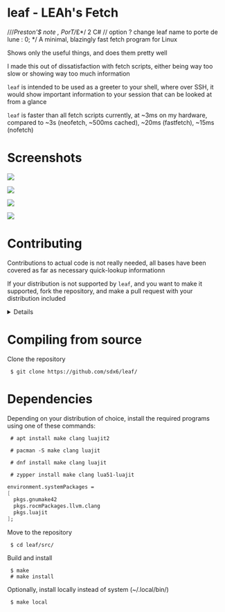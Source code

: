 # leaf - LEAh's Fetch
///*Preston'$ note , PorT/*£*/ 2 C#
// option ? change leaf name to porte de lune : 0; */
A minimal, blazingly fast fetch program for Linux

Shows only the useful things, and does them pretty well

I made this out of dissatisfaction with fetch scripts, either being way too slow or showing way too much information

`leaf` is intended to be used as a greeter to your shell, where over SSH, it would show important information to your session that can be looked at from a glance

`leaf` is faster than all fetch scripts currently, at ~3ms on my hardware, compared to ~3s (neofetch, ~500ms cached), ~20ms (fastfetch), ~15ms (nofetch)


# Screenshots

![](1.png)

![](2.png)

![](3.png)

![](4.png)


# Contributing

Contributions to actual code is not really needed, all bases have been covered as far as necessary quick-lookup informationn

If your distribution is not supported by `leaf`, and you want to make it supported, fork the repository, and make a pull request with your distribution included

<details>
  <summary>Details</summary>
  
  ### Where to?

  In `variables` > `icons` of /src/main.lua, there is an `imgs` table that holds the icons for every distribution that `leaf` supports

  *(Code is best viewed in `vim`)*

  To add a distribution, first find the **distribution ID**, which can be found by running `cat /etc/os-release` on most Linux distributions 
  ```
   [/home/leah] (07:58:54)
   > cat /etc/os-release
  NAME="Arch Linux"
  PRETTY_NAME="Arch Linux"
  ID=arch
  BUILD_ID=rolling
  ANSI_COLOR="38;2;23;147;209"
  HOME_URL="https://archlinux.org/"
  DOCUMENTATION_URL="https://wiki.archlinux.org/"
  SUPPORT_URL="https://bbs.archlinux.org/"
  BUG_REPORT_URL="https://gitlab.archlinux.org/groups/archlinux/-/issues"
  PRIVACY_POLICY_URL="https://terms.archlinux.org/docs/privacy-policy/"
  LOGO=archlinux-logo
  ```

  The ID here for my Arch Linux stratum is "arch", under the "ID" field

  Between the `[""]` element, and the element above it, create a new dictionary element, with the distribution ID as the index

  *(This is not a Lua tutorial)*

  Create ASCII art for the distribution icon, make sure to adhere to the standard look of the previous icons


  ### Making an icon

  There are some things to consider depending on the icon you base it off of

  1. Single color, fill / background, or single line color
  
  > Set the background to an appropriate color that represents the **fill color**, and a foreground color that contrasts against the background color

  > Examples of this are the Arch Linux and Debian Linux icons

  2. Multiple colors, fill / background, or multiple line colors

  > Set the background to either black or white, and the foreground to representative of the **fill color**

  > Examples of this are the Void Linux and NixOS icons

  - Use a consistent set of characters, and test them on different fonts to see how they look

  - DO NOT fill with hashtags (or fill in general), if you need a fill color, it's probably better off as a background color

  - Set the text property to the main color of the icon, if there are more than one, choose the one that appears more often

  - Make sure to keep the icon within 1-2 columns and 1 row away from all edges (besides underscores and commas)
  ```
  ,__________,
  | ,______, |
  | |      | |  
  | |      | |
  | |______| |
  |__________|

  ```
  - The icon should rest comfortably in the space that the inner box of this diagram takes up, without peeking out any side, and it should be mostly centered


  ### I did it... Now what?

  With your changes made, recompile `leaf`
  ```
   # make test
  ```

  Run `leaf` again, with the `--override` option (shown below), followed by the ID of the icon you added

  ![](5.png)

  If you feel it's good enough, fork the project, and make a pull request~

</details>


# Compiling from source

Clone the repository
```
 $ git clone https://github.com/sdx6/leaf/
```


# Dependencies

Depending on your distribution of choice, install the required programs using one of these commands:
```
 # apt install make clang luajit2
```
```
 # pacman -S make clang luajit
```
```
 # dnf install make clang luajit
```
```
 # zypper install make clang lua51-luajit
```
```nix
environment.systemPackages =
[
  pkgs.gnumake42
  pkgs.rocmPackages.llvm.clang
  pkgs.luajit
];
```

Move to the repository
```
 $ cd leaf/src/
```

Build and install
```
 $ make
 # make install
```

Optionally, install locally instead of system (~/.local/bin/)
```
 $ make local
```
